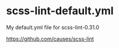 scss-lint-default.yml
=====================

My default.yml file for scss-lint-0.31.0

https://github.com/causes/scss-lint
